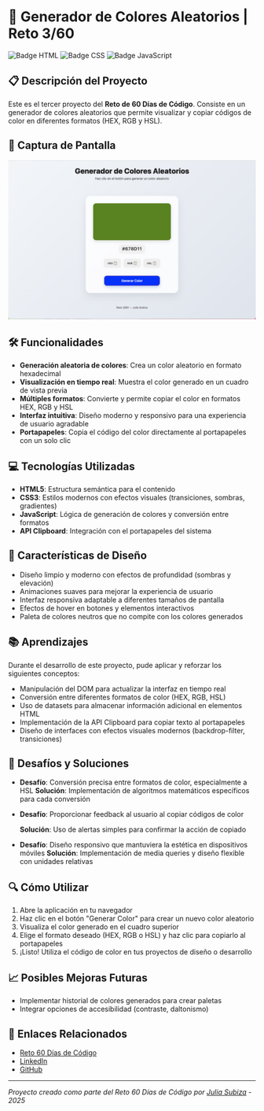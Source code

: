 # 🎨 Generador de Colores Aleatorios | Reto 3/60

![Badge HTML](https://img.shields.io/badge/HTML5-E34F26?style=for-the-badge&logo=html5&logoColor=white)
![Badge CSS](https://img.shields.io/badge/CSS3-1572B6?style=for-the-badge&logo=css3&logoColor=white)
![Badge JavaScript](https://img.shields.io/badge/JavaScript-F7DF1E?style=for-the-badge&logo=javascript&logoColor=black)

## 📋 Descripción del Proyecto

Este es el tercer proyecto del **Reto de 60 Días de Código**. Consiste en un generador de colores aleatorios que permite visualizar y copiar códigos de color en diferentes formatos (HEX, RGB y HSL).

## 📸 Captura de Pantalla

![App Screenshot](/fotosProyectos/3.png)

## 🛠️ Funcionalidades

- **Generación aleatoria de colores**: Crea un color aleatorio en formato hexadecimal
- **Visualización en tiempo real**: Muestra el color generado en un cuadro de vista previa
- **Múltiples formatos**: Convierte y permite copiar el color en formatos HEX, RGB y HSL
- **Interfaz intuitiva**: Diseño moderno y responsivo para una experiencia de usuario agradable
- **Portapapeles**: Copia el código del color directamente al portapapeles con un solo clic

## 💻 Tecnologías Utilizadas

- **HTML5**: Estructura semántica para el contenido
- **CSS3**: Estilos modernos con efectos visuales (transiciones, sombras, gradientes)
- **JavaScript**: Lógica de generación de colores y conversión entre formatos
- **API Clipboard**: Integración con el portapapeles del sistema

## 🎨 Características de Diseño

- Diseño limpio y moderno con efectos de profundidad (sombras y elevación)
- Animaciones suaves para mejorar la experiencia de usuario
- Interfaz responsiva adaptable a diferentes tamaños de pantalla
- Efectos de hover en botones y elementos interactivos
- Paleta de colores neutros que no compite con los colores generados

## 📚 Aprendizajes

Durante el desarrollo de este proyecto, pude aplicar y reforzar los siguientes conceptos:

- Manipulación del DOM para actualizar la interfaz en tiempo real
- Conversión entre diferentes formatos de color (HEX, RGB, HSL)
- Uso de datasets para almacenar información adicional en elementos HTML
- Implementación de la API Clipboard para copiar texto al portapapeles
- Diseño de interfaces con efectos visuales modernos (backdrop-filter, transiciones)

## 📝 Desafíos y Soluciones

- **Desafío**: Conversión precisa entre formatos de color, especialmente a HSL
  **Solución**: Implementación de algoritmos matemáticos específicos para cada conversión

- **Desafío**: Proporcionar feedback al usuario al copiar códigos de color

  **Solución**: Uso de alertas simples para confirmar la acción de copiado

- **Desafío**: Diseño responsivo que mantuviera la estética en dispositivos móviles
  **Solución**: Implementación de media queries y diseño flexible con unidades relativas

## 🔍 Cómo Utilizar

1. Abre la aplicación en tu navegador
2. Haz clic en el botón "Generar Color" para crear un nuevo color aleatorio
3. Visualiza el color generado en el cuadro superior
4. Elige el formato deseado (HEX, RGB o HSL) y haz clic para copiarlo al portapapeles
5. ¡Listo! Utiliza el código de color en tus proyectos de diseño o desarrollo

## 📈 Posibles Mejoras Futuras

- Implementar historial de colores generados para crear paletas
- Integrar opciones de accesibilidad (contraste, daltonismo)


## 🔗 Enlaces Relacionados

- [Reto 60 Días de Código](https://github.com/Julia-SP/reto-60-dias-codigo)
- [LinkedIn](https://www.linkedin.com/in/juliasubiza/)
- [GitHub](https://github.com/Julia-SP)

---

_Proyecto creado como parte del Reto 60 Días de Código por [Julia Subiza](https://github.com/Julia-SP) - 2025_